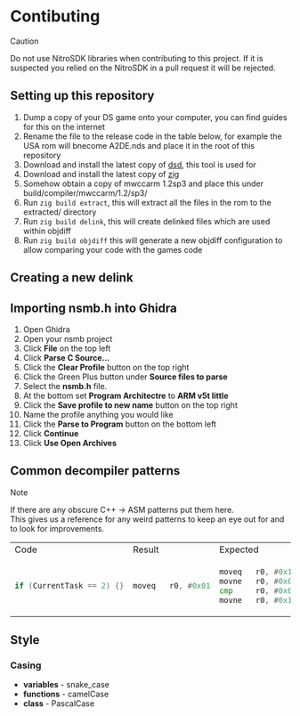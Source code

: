 # Contibuting
> [!CAUTION]
> Do not use NitroSDK libraries when contributing to this project. If it is suspected you relied on the NitroSDK in a pull request it will be rejected.

## Setting up this repository
1. Dump a copy of your DS game onto your computer, you can find guides for this on the internet
2. Rename the file to the release code in the table below, for example the USA rom will bnecome A2DE.nds and place it in the root of this repository
3. Download and install the latest copy of [dsd](https://github.com/AetiasHax/ds-decomp), this tool is used for  
4. Download and install the latest copy of [zig](https://ziglang.org/)
5. Somehow obtain a copy of mwccarm 1.2sp3 and place this under build/compiler/mwccarm/1.2/sp3/
6. Run `zig build extract`, this will extract all the files in the rom to the extracted/ directory
7. Run `zig build delink`, this will create delinked files which are used within objdiff
8. Run `zig build objdiff` this will generate a new objdiff configuration to allow comparing your code with the games code

## Creating a new delink


## Importing nsmb.h into Ghidra
1. Open Ghidra
2. Open your nsmb project
3. Click **File** on the top left
4. Click **Parse C Source...**
5. Click the **Clear Profile** button on the top right
6. Click the Green Plus button under **Source files to parse**
7. Select the **nsmb.h** file.
8. At the bottom set **Program Architectre** to **ARM v5t little**
9. Click the **Save profile to new name** button on the top right
10. Name the profile anything you would like
11. Click the **Parse to Program** button on the bottom left
12. Click **Continue**
13. Click **Use Open Archives**

## Common decompiler patterns
> [!NOTE]
> If there are any obscure C++ -> ASM patterns put them here.  
> This gives us a reference for any weird patterns to keep an eye out for and to look for improvements.

<table>
<tr> <td> Code </td> <td> Result </td> <td> Expected </td> <td>Corrected Code </td> </tr>
<tr>
<td>

```cpp
if (CurrentTask == 2) {}
```
</td>
<td>

```asm
moveq   r0, #0x01
```
</td>

<td>

```asm
moveq   r0, #0x1
movne   r0, #0x0
cmp     r0, #0x0
movne   r0, #0x1
```
</td>
<td>

```cpp
if ((bool)(CurrentTask == 2) ? 1 : 0) {}
```
</td>
</td>
</tr>
</table>


## Style
### Casing
* **variables** - snake_case
* **functions** - camelCase
* **class** - PascalCase
